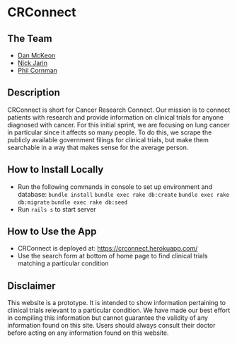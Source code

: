 # CRConnect

## The Team
* [Dan McKeon](https://github.com/danmckeon)
* [Nick Jarin](https://github.com/njarin)
* [Phil Cornman](https://github.com/pjc5108)

## Description
CRConnect is short for Cancer Research Connect. Our mission is to connect patients with research and provide information on clinical trials for anyone diagnosed with cancer. For this initial sprint, we are focusing on lung cancer in particular since it affects so many people. To do this, we scrape the publicly available government filings for clinical trials, but make them searchable in a way that makes sense for the average person.

## How to Install Locally
* Run the following commands in console to set up environment and database:
`bundle install`
`bundle exec rake db:create`
`bundle exec rake db:migrate`
`bundle exec rake db:seed`
* Run `rails s` to start server

## How to Use the App

* CRConnect is deployed at: https://crconnect.herokuapp.com/
* Use the search form at bottom of home page to find clinical trials matching a particular condition

## Disclaimer
This website is a prototype. It is intended to show information pertaining to clinical trials relevant to a particular condition. We have made our best effort in compiling this information but cannot guarantee the validity of any information found on this site. Users should always consult their doctor before acting on any information found on this website.
